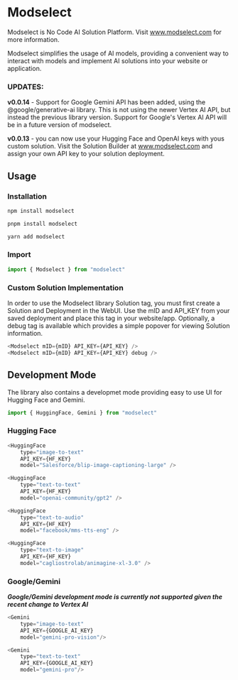 # Modselect

Modselect is No Code AI Solution Platform.  Visit www.modselect.com for more information.

Modselect simplifies the usage of AI models, providing a convenient way to interact with models and implement AI solutions into your website or application.

### UPDATES:
**v0.0.14** - Support for Google Gemini API has been added, using the @google/generative-ai library.  This is not using the newer Vertex AI API, but instead the previous library version.  Support for Google's Vertex AI API will be in a future version of modselect.

**v0.0.13** - you can now use your Hugging Face and OpenAI keys with yous custom solution.  Visit the Solution Builder at www.modselect.com and assign your own API key to your solution deployment.

## Usage

### Installation
```bash
npm install modselect

pnpm install modselect

yarn add modselect
```

### Import
```javascript
import { Modselect } from "modselect"
```
### Custom Solution Implementation
In order to use the Modselect library Solution tag, you must first create a Solution and Deployment in the WebUI.  Use the mID and API_KEY from your saved deployment and place this tag in your website/app.  Optionally, a debug tag is available which provides a simple popover for viewing Solution information.
```javascript
<Modselect mID={mID} API_KEY={API_KEY} />
<Modselect mID={mID} API_KEY={API_KEY} debug />
```

## Development Mode

The library also contains a developmet mode providing easy to use UI for Hugging Face and Gemini.  

```javascript
import { HuggingFace, Gemini } from "modselect"
```

### Hugging Face
```javascript
<HuggingFace 
    type="image-to-text"
    API_KEY={HF_KEY}
    model="Salesforce/blip-image-captioning-large" />

<HuggingFace 
    type="text-to-text"
    API_KEY={HF_KEY}
    model="openai-community/gpt2" />

<HuggingFace 
    type="text-to-audio"
    API_KEY={HF_KEY}
    model="facebook/mms-tts-eng" />

<HuggingFace 
    type="text-to-image"
    API_KEY={HF_KEY}
    model="cagliostrolab/animagine-xl-3.0" />
```

### Google/Gemini
***Google/Gemini development mode is currently not supported given the recent change to Vertex AI***
```javascript
<Gemini 
    type="image-to-text"
    API_KEY={GOOGLE_AI_KEY}
    model="gemini-pro-vision"/>

<Gemini 
    type="text-to-text"
    API_KEY={GOOGLE_AI_KEY}
    model="gemini-pro"/>
```